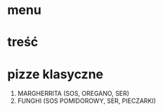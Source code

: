 # menu
# treść
# pizze klasyczne
1. MARGHERRITA (SOS, OREGANO, SER)
2. FUNGHI (SOS POMIDOROWY, SER, PIECZARKI)
